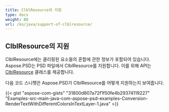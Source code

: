 ```yaml
---
title: ClblResource의 지원
type: docs
weight: 80
url: /ko/java/support-of-clblresource/
---
```


## **ClblResource의 지원**
ClblResource에는 클리핑된 요소들의 혼합에 관한 정보가 포함되어 있습니다. Aspose.PSD는 PSD 파일에서 ClblResource를 지원합니다. 이를 위해 API는 [ClblResource](https://reference.aspose.com/java/psd/com.aspose.psd.fileformats.psd.layers.layerresources/ClblResource) 클래스를 제공합니다.

다음 코드 스니펫은 Aspose.PSD가 ClblResource를 어떻게 지원하는지 보여줍니다.

{{< gist "aspose-com-gists" "31800d807a72f1f50fe4b29374119227" "Examples-src-main-java-com-aspose-psd-examples-Conversion-RenderTextWithDifferentColorsInTextLayer-1.java" >}}
